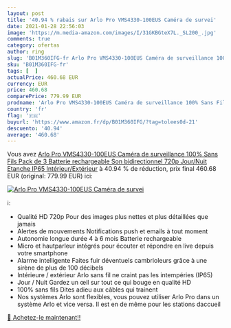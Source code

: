```yaml
---
layout: post
title: '40.94 % rabais sur Arlo Pro VMS4330-100EUS Caméra de survei'
date: 2021-01-28 22:56:03
image: 'https://m.media-amazon.com/images/I/31GKBGteX7L._SL200_.jpg'
comments: true
category: ofertas
author: ring
slug: 'B01M360IFG-fr Arlo Pro VMS4330-100EUS Caméra de surveillance 100% Sans...'
sku: 'B01M360IFG-fr'
tags: [  ]
actualPrice: 460.68 EUR
currency: EUR
price: 460.68
comparePrice: 779.99 EUR
prodname: 'Arlo Pro VMS4330-100EUS Caméra de surveillance 100% Sans Fils Pack de 3 Batterie rechargeable Son bidirectionnel 720p Jour/Nuit Etanche IP65 Intérieur/Extérieur'
country: 'fr'
flag: '🇫🇷'
buyurl: 'https://www.amazon.fr/dp/B01M360IFG/?tag=tolees0d-21'
descuento: '40.94'
average: '460.68'
---
```


Vous avez [Arlo Pro VMS4330-100EUS Caméra de surveillance 100% Sans Fils Pack de 3 Batterie rechargeable Son bidirectionnel 720p Jour/Nuit Etanche IP65 Intérieur/Extérieur](https://www.amazon.fr/dp/B01M360IFG/?tag=tolees0d-21)  à  40.94 % de réduction, prix final  460.68 EUR (original: 779.99 EUR) ici:

[![Arlo Pro VMS4330-100EUS Caméra de survei](https://m.media-amazon.com/images/I/31GKBGteX7L._SL200_.jpg)](https://www.amazon.fr/dp/B01M360IFG/?tag=tolees0d-21)

ℹ️:

- Qualité HD 720p Pour des images plus nettes et plus détaillées que jamais
- Alertes de mouvements Notifications push et emails à tout moment
- Autonomie longue durée 4 à 6 mois Batterie rechargeable
- Micro et hautparleur intégrés pour écouter et répondre en live depuis votre smartphone
- Alarme intelligente Faites fuir déventuels cambrioleurs grâce à une sirène de plus de 100 décibels
- Intérieure / extérieur Arlo sans fil ne craint pas les intempéries (IP65)
- Jour / Nuit Gardez un œil sur tout ce qui bouge en qualité HD
- 100% sans fils Dites adieu aux câbles qui trainent
- Nos systèmes Arlo sont flexibles, vous pouvez utiliser Arlo Pro dans un système Arlo et vice versa. Il est en de même pour les stations daccueil

[🛒 Achetez-le maintenant!!](https://www.amazon.fr/dp/B01M360IFG/?tag=tolees0d-21)
